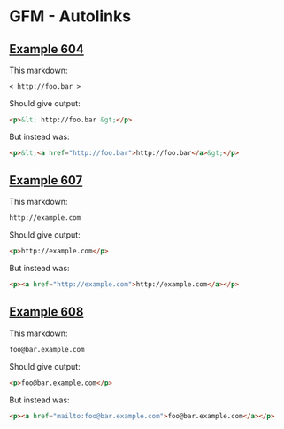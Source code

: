 # GFM - Autolinks

## [Example 604](https://spec.commonmark.org/0.29/#example-604)

This markdown:

````````````markdown
< http://foo.bar >

````````````

Should give output:

````````````html
<p>&lt; http://foo.bar &gt;</p>
````````````

But instead was:

````````````html
<p>&lt;<a href="http://foo.bar">http://foo.bar</a>&gt;</p>
````````````
## [Example 607](https://spec.commonmark.org/0.29/#example-607)

This markdown:

````````````markdown
http://example.com

````````````

Should give output:

````````````html
<p>http://example.com</p>
````````````

But instead was:

````````````html
<p><a href="http://example.com">http://example.com</a></p>
````````````
## [Example 608](https://spec.commonmark.org/0.29/#example-608)

This markdown:

````````````markdown
foo@bar.example.com

````````````

Should give output:

````````````html
<p>foo@bar.example.com</p>
````````````

But instead was:

````````````html
<p><a href="mailto:foo@bar.example.com">foo@bar.example.com</a></p>
````````````

